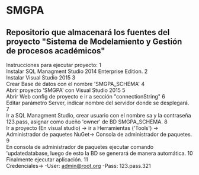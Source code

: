 ﻿# SMGPA
Repositorio que almacenará los fuentes del proyecto "Sistema de Modelamiento y Gestión de procesos académicos"
--------------------------------------------------------------------------------------------------------------
Instrucciones para ejecutar proyecto:
1 <br />Instalar SQL Managment Studio 2014 Enterprise Edition.
2 <br />Instalar Visual Studio 2015
3 <br />Crear Base de  datos con el nombre 'SMGPA_SCHEMA'
4 <br />Abrir proyecto 'SMGPA' con Visual Studio 2015
5 <br />Abrir Web config de proyecto e ir a sección "connectionString"
6 <br />Editar parámetro Server, indicar nombre del servidor donde se desplegará.
7 <br />Ir a SQL Managment Studio, crear usuario con el nombre sa y la contraseña 123.pass, asignar como dueño 'owner' de BD SMGPA_SCHEMA.
8 <br />Ir a proyecto (En visual studio) -> ir a Herramientas ('Tools') -> Administrador de paquetes NuGet-> Consola de administrador de paquetes.
9 <br />En consola de administrador de paquetes ejecutar comando 'updatedatabase, luego de esto la BD se generará de manera automática.
10 <br />Finalmente ejecutar aplicación.
11 <br />Credenciales-> -User: admin@root.org
	          -Pass: 123.pass.321

